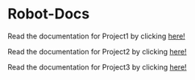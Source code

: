 # Robot-Docs
Read the documentation for Project1 by clicking [here!](https://kenny-designs.github.io/Robot-Docs/project1/annotated.html)

Read the documentation for Project2 by clicking [here!](https://kenny-designs.github.io/Robot-Docs/project2/annotated.html)

Read the documentation for Project3 by clicking [here!](https://kenny-designs.github.io/Robot-Docs/project3/annotated.html)
